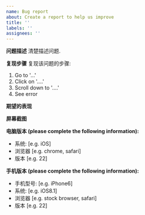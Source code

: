 ```yaml
---
name: Bug report
about: Create a report to help us improve
title: ''
labels: ''
assignees: ''
---
```


<!-- NOTE: 报告 bug 前请先确认是本组件库问题还是 Baidu Map GL Api 的问题 (可对比官方演示效果和该组件库效果) -->
<!-- NOTE: 请报告 bug 时按模版填写, 不规范的模版将直接关闭不予处理) -->

**问题描述** 清楚描述问题.

**复现步骤** 复现该问题的步骤:

1. Go to '...'
2. Click on '....'
3. Scroll down to '....'
4. See error

**期望的表现**

**屏幕截图**

**电脑版本 (please complete the following information):**

- 系统: [e.g. iOS]
- 浏览器 [e.g. chrome, safari]
- 版本 [e.g. 22]

**手机版本 (please complete the following information):**

- 手机型号: [e.g. iPhone6]
- 系统: [e.g. iOS8.1]
- 浏览器 [e.g. stock browser, safari]
- 版本 [e.g. 22]
